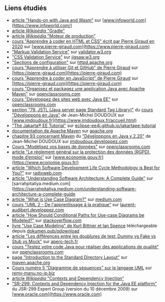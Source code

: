 ## Liens étudiés

- [article "Hands-on with Java and Wasm"](https://www.infoworld.com/article/3692456/hands-on-with-java-and-wasm.html) sur [www.infoworld.com](https://www.infoworld.com/)
- [article *Wikipédia* "Gradle"](https://fr.wikipedia.org/wiki/Gradle)
- [article *Wikipédia* "Moteur de production"](https://fr.wikipedia.org/wiki/Moteur_de_production)
- [cours "Apprendre à coder en HTML et CSS" écrit par Pierre Giraud en 2020](https://www.pierre-giraud.com/html-css-apprendre-coder-cours/) sur [www.pierre-giraud.com](https://www.pierre-giraud.com)
- ["Markup Validation Service"](https://validator.w3.org/) sur [validator.w3.org](https://validator.w3.org/)
- ["CSS Validation Service"](http://jigsaw.w3.org/css-validator/) sur [jigsaw.w3.org](https://jigsaw.w3.org)
- ["Sections de configuration"](https://httpd.apache.org/docs/current/fr/sections.html) sur [httpd.apache.org](https://httpd.apache.org/docs/current/fr/sections.html)
- [cours "Apprendre à utiliser Git et GitHub" de Pierre Giraud](https://www.pierre-giraud.com/git-github-apprendre-cours/) sur [https://pierre-giraud.com](https://pierre-giraud.com)
- [cours "Apprendre à coder en JavaScript" de Pierre Giraud](https://www.pierre-giraud.com/javascript-apprendre-coder-cours/) sur [https://pierre-giraud.com](https://pierre-giraud.com)
- [cours "Organisez et packagez une application Java avec Apache Maven"](https://openclassrooms.com/fr/courses/4503526-organisez-et-packagez-une-application-java-avec-apache-maven) sur [openclassrooms.com](https://openclassrooms.com/fr/)
- [cours "Développez des sites web avec Java EE"](https://openclassrooms.com/fr/courses/2434016-developpez-des-sites-web-avec-java-ee) sur [openclassrooms.com](https://openclassrooms.com/fr/)
- [section "79. JSTL (Java server page Standard Tag Library)"](https://www.jmdoudoux.fr/java/dej/chap-jstl.htm) du [cours "Développons en Java"](https://www.jmdoudoux.fr/java/dej/) de Jean-Michel DOUDOUX sur [www.jmdoudoux.fr](https://www.jmdoudoux.fr/accueil.html)
- ["The Jakarta® EE Tutorial"](https://eclipse-ee4j.github.io/jakartaee-tutorial/) sur [eclipse-ee4j.github.io/jakartaee-tutorial](https://eclipse-ee4j.github.io/jakartaee-tutorial)
- [documentation de Apache Maven](https://maven.apache.org/pom.html) sur [apache.org](https://apache.org/)
- [chapitre 93 concernant Maven](https://jmdoudoux.developpez.com/cours/developpons/java/chap-maven.php) du ["Développons en Java v 2.20"](https://jmdoudoux.developpez.com/cours/developpons/java/) de Jean-Michel DOUDOUX sur [jmdoudoux.developpez.com](https://jmdoudoux.developpez.com/)
- [Cours "Modélisez vos bases de données"](https://openclassrooms.com/fr/courses/6938711-modelisez-vos-bases-de-donnees) sur [openclassrooms.com](https://openclassrooms.com/fr/)
- [article "Le règlement général sur la protection des données (RGPD), mode d’emploi"](https://www.economie.gouv.fr/entreprises/reglement-general-protection-donnees-rgpd) sur [www.economie.gouv.fr](https://www.economie.gouv.fr/)
- [article "Which Software Development Life Cycle Methodology is Best for You?"](https://radixweb.com/blog/best-software-development-life-cycle-methodologies-in-2019) sur [radixweb.com](https://radixweb.com/)
- [article "Understanding Software Architecture: A Complete Guide"](https://sarrahpitaliya.medium.com/understanding-software-architecture-a-complete-guide-cb8f05900603) sur [sarrahpitaliya.medium.com](https://sarrahpitaliya.medium.com/understanding-software-architecture-a-complete-guide
- [article "What is Use Case Diagram?"](https://medium.com/javarevisited/what-is-use-case-diagram-7b67fa7b9b9c) sur [medium.com](https://medium.com/)
- [cours "UML 2 - De l'apprentissage à la pratique"](https://laurent-audibert.developpez.com/Cours-UML/) sur [laurent-audibert.developpez.com](https://laurent-audibert.developpez.com/)
- [article "How Should Conditional Paths for Use-case Diagrams be Modeled?"](https://stackoverflow.com/questions/48055740/how-should-conditional-paths-for-use-case-diagrams-be-modeled) sur [stackoverflow.com](https://stackoverflow.com)
- [livre "Use Case Modeling" de Kurt Bittner et Ian Spence](https://dokumen.pub/use-case-modeling-0201709139-9780201709131.html) téléchargeable depuis [dokumen.pub/qdownload](https://dokumen.pub/qdownload)
- [article "Les différences entre les doublures de test: Dummy vs Fake vs Stub vs Mock"](https://apero-tech.fr/dummy-vs-fake-vs-stub-vs-mock/) sur [apero-tech.fr](https://apero-tech.fr/)
- [cours "Testez votre code Java pour réaliser des applications de qualité"](https://openclassrooms.com/fr/courses/6100311-testez-votre-code-java-pour-realiser-des-applications-de-qualite) sur [openclassrooms.com](https://openclassrooms.com/fr/)
- [page "Introduction to the Standard Directory Layout"](https://maven.apache.org/guides/introduction/introduction-to-the-standard-directory-layout.html) sur [maven.apache.org](https://maven.apache.org/)
- [Cours numéro 5 "Diagramme de séquences" sur le langage UML](http://remy-manu.no-ip.biz/UML/Cours/coursUML5.pdf) sur [remy-manu.no-ip.biz](http://remy-manu.no-ip.biz/)
- [article *Wikipédia* "Contexts and Dependency Injection"](https://fr.wikipedia.org/wiki/Contexts_and_Dependency_Injection)
- ["SR-299: Contexts and Dependency Injection for the Java EE platform"](https://download.oracle.com/otn-pub/jcp/web_beans-1.0-fr-eval-oth-JSpec/web_beans-1_0-fr-eval-spec.pdf?AuthParam=1709191449_1ca3bbbaeb007a744c1c2a47129cf136) du JSR-299 Expert Group (version du 10 décembre 2009) sur [www.oracle.com](https://www.oracle.com)
